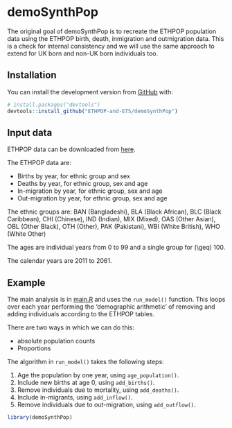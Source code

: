 
<!-- README.md is generated from README.Rmd. Please edit that file -->

# demoSynthPop

<!-- badges: start -->

<!-- badges: end -->

The original goal of demoSynthPop is to recreate the ETHPOP population
data using the ETHPOP birth, death, inmigration and outmigration data.
This is a check for internal consistency and we will use the same
approach to extend for UK born and non-UK born individuals too.

## Installation

You can install the development version from
[GitHub](https://github.com/) with:

``` r
# install.packages("devtools")
devtools::install_github("ETHPOP-and-ETS/demoSynthPop")
```

## Input data

ETHPOP data can be downloaded from [here](http://www.ethpop.org).

The ETHPOP data are:

  - Births by year, for ethnic group and sex
  - Deaths by year, for ethnic group, sex and age
  - In-migration by year, for ethnic group, sex and age
  - Out-migration by year, for ethnic group, sex and age

The ethnic groups are: BAN (Bangladeshi), BLA (Black African), BLC
(Black Caribbean), CHI (Chinese), IND (Indian), MIX (Mixed), OAS (Other
Asian), OBL (Other Black), OTH (Other), PAK (Pakistani), WBI (White
British), WHO (White Other)

The ages are individual years from 0 to 99 and a single group for
\(\geq\) 100.

The calendar years are 2011 to 2061.

## Example

The main analysis is in [main.R](scripts/main.R) and uses the
`run_model()` function. This loops over each year performing the
‘demographic arithmetic’ of removing and adding individuals according
to the ETHPOP tables.

There are two ways in which we can do this:

  - absolute population counts
  - Proportions

The algorithm in `run_model()` takes the following steps:

1.  Age the population by one year, using `age_population()`.
2.  Include new births at age 0, using `add_births()`.
3.  Remove individuals due to mortality, using `add_deaths()`.
4.  Include in-migrants, using `add_inflow()`.
5.  Remove individuals due to out-migration, using `add_outflow()`.

<!-- end list -->

``` r
library(demoSynthPop)
```
